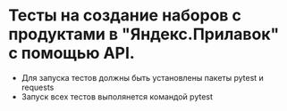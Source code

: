 # Тесты на создание наборов с продуктами в "Яндекс.Прилавок" с помощью API.
- Для запуска тестов должны быть установлены пакеты pytest и requests
- Запуск всех тестов выполянется командой pytest